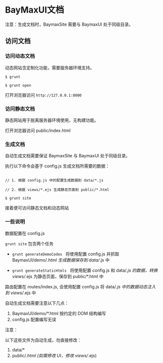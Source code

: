 # BayMaxUI文档

注意：生成文档时，BaymaxSite 需要与 BaymaxUI 处于同级目录。



## 访问文档

### 访问动态文档


动态网站含定制化功能，需要服务器环境支持。

```
$ grunt

$ grunt open

```

打开浏览器访问 `http://127.0.0.1:8000`


### 访问静态文档

静态网站用于脱离服务器环境使用，无构建功能。

打开浏览器访问 public/index.html



### 生成文档

自动生成文档需要保证 BaymaxSite 与 BaymaxUI 处于同级目录。

执行以下命令会基于 config.js 生成文档所需要的数据：

```

// 1. 根据 config.js 中的配置生成数据到 data/*.js

// 2. 根据 views/*.ejs 生成静态页面到 public/*.html

$ grunt site

```

接着便可访问静态文档和动态网站


### 一些说明

数据配置在 config.js

` grunt site ` 包含两个任务

- `grunt generateDemoCodes ` 将使用配置 config.js 并抓取 BaymaxUI/demo/*.html 生成数据保存到 data/*.js 中

- `grunt generateStaticHtmls ` 将使用配置 config.js 和 data/*.js 的数据，转换 views/*.ejs 为静态页面，保存到 public/*.html 中

路由配置在 routes/index.js, 会使用配置 config.js 将 data/*.js 中的数据动态注入到 views/*.ejs 中


自动生成文档需要注意以下几点：

1. BaymaxUI/demo/*.html 按约定的 DOM 结构编写
2. config.js 配置编写无误

注意：

以下这些文件为自动生成，勿直接修改：

1. data/*
2. public/*.html (如需修改 UI，修改 views/*.ejs)







